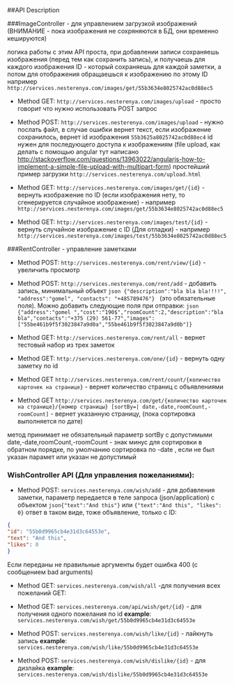 ##API Description

###ImageController - для управлением загрузкой изображений (ВНИМАНИЕ - пока изображения не сохряняются в БД, они временно кешируются)

логика работы с этим API проста, при добавлении записи сохраняешь изображения (перед тем как сохранить запись), и получаешь для каждого изображения ID - который сохраняешь для каждой заметки, а потом для отображения обращаешься к изображению по этому ID например ```http://services.nesterenya.com/images/get/55b3634e8025742ac0d88ec5```

* Method GET: ```http://services.nesterenya.com/images/upload``` - просто говорит что нужно использовать POST запрос

* Method POST: ```http://services.nesterenya.com/images/upload``` - нужно послать файл, в случае ошибки вернет текст, если изображение сохранилось, вернет id изображения ```55b3625a8025742ac0d88ec4``` id нужен для последующего доступа к изображениям   (file upload, как делать с помощью angular тут написано http://stackoverflow.com/questions/13963022/angularjs-how-to-implement-a-simple-file-upload-with-multipart-form) простейший пример загрузки ```http://services.nesterenya.com/upload.html```

* Method GET: ```http://services.nesterenya.com/images/get/{id}``` - вернуть изображение по ID (если изображения нету, то сгенерируется случайное изображение)  - например ```http://services.nesterenya.com/images/get/55b3634e8025742ac0d88ec5``` 

* Method GET: ```http://services.nesterenya.com/images/test/{id}``` - вернуть случайное изображение с ID (Для отладки)  - например ```http://services.nesterenya.com/images/test/55b3634e8025742ac0d88ec5``` 

###RentController - управление заметками

* Method POST: ``` http://services.nesterenya.com/rent/view/{id} ``` - увеличить просмотр

* Method POST: ``` http://services.nesterenya.com/rent/add ``` - добавить запись, минимальный объект ```json {"description":"bla bla bla!!!!", "address":"gomel", "contacts": "+485789476"} ``` (это обязательные поля). Можно добавить следующие поля при отправки: ```json {"address":"gomel ","cost":"190$","roomCount":2,"description":"bla bla","contacts":"+375 (29) 561-77","images": ["55be461b9f5f3023847a9d0a","55be461b9f5f3023847a9d0b"]} ```

* Method GET: ```http://services.nesterenya.com/rent/all``` - вернет тестовый набор из трех заметок

* Method GET: ```http://services.nesterenya.com/one/{id}``` - вернуть одну заметку по id

* Method GET ```http://services.nesterenya.com/rent/count/{количество карточек на странице}``` - вернет количество страниц с объявлениями

* Method GET ```http://services.nesterenya.com/get/{количество карточек на странице}/{номер страницы} [sortBy=| date,-date,roomCount,-roomCount]``` - вернет указанную страницу, (пока сортировка выполняется по дате)

метод принимает не обязательный параметр sortBy с допустимыми date,-date,roomCount,-roomCount - знак минус для сортировки в обратном порядке, по умолчанию сортировка по -date , если не был указан парамет или указан не допустимый

### WishController API (Для управления пожеланиями):

* Method POST: ```services.nesterenya.com/wish/add``` - для добавления заметки, параметр передается в теле запроса (json/application) с объектом ```json{"text":"And this"}``` или ```{"text":"And this", "likes": 0}``` ответ в таком виде, тоже объявление, только с ID:
```json
{
"id": "55b0d9965cb4e31d3c64553e",
"text": "And this",
"likes": 0
}
```
Если переданы не правильные аргументы будет ошибка 400 (с сообщением bad arguments)

* Method GET: ```services.nesterenya.com/wish/all``` -для получения всех пожеланий GET:
* Method GET: ```services.nesterenya.com/api/wish/get/{id}``` -
для получения одного пожелания по id **example**: ```services.nesterenya.com/wish/get/55b0d9965cb4e31d3c64553e```

* Method POST: ```services.nesterenya.com/wish/like/{id}``` - лайкнуть запись **example**: ```services.nesterenya.com/wish/like/55b0d9965cb4e31d3c64553e```

* Method POST: ```services.nesterenya.com/wish/dislike/{id}``` -
для дизлайка **example**: ```services.nesterenya.com/wish/dislike/55b0d9965cb4e31d3c64553e```


